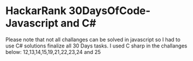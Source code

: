 # HackarRank 30DaysOfCode-Javascript and C#
Please note that not all challanges can be solved in javascript so I had to use C# solutions finalize all 30 Days tasks.
I used C sharp in the challanges below:
12,13,14,15,19,21,22,23,24 and 25